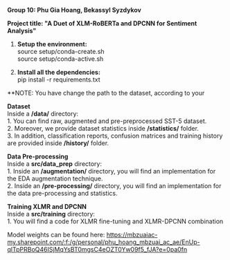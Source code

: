 **Group 10: Phu Gia Hoang, Bekassyl Syzdykov** <br />

**Project title: "A Duet of XLM-RoBERTa and DPCNN for Sentiment Analysis"** <br />

1. **Setup the environment:** <br />
    source setup/conda-create.sh  <br />
    source setup/conda-active.sh  <br />

2. **Install all the dependencies:**  <br />
    pip install -r requirements.txt  <br />

**NOTE: You have change the path to the dataset, according to your 


**Dataset** <br />
Inside a **/data/** directory: <br />
    1. You can find raw, augmented and pre-preprocessed SST-5 dataset. <br />
    2. Moreover, we provide dataset statistics inside **/statistics/** folder. <br />
    3. In addition, classification reports, confusion matrices and training history are provided inside **/history/** folder. <br />


**Data Pre-processing** <br />
Inside a **src/data_prep** directory: <br />
    1. Inside an **/augmentation/** directory, you will find an implementation for the EDA augmentation technique. <br /> 
    2. Inside an **/pre-processing/** directory, you will find an implementation for the data pre-processing and statistics. <br />


**Training XLMR and DPCNN** <br />
Inside a **src/training** directory: <br />
    1. You will find a code for XLMR fine-tuning and XLMR-DPCNN combination

Model weights can be found here: https://mbzuaiac-my.sharepoint.com/:f:/g/personal/phu_hoang_mbzuai_ac_ae/EnUp-qlTpPRBoQ46ISjMqYsBT0mgsC4eOZT0Yw09f5_fJA?e=0pa0fn

 


